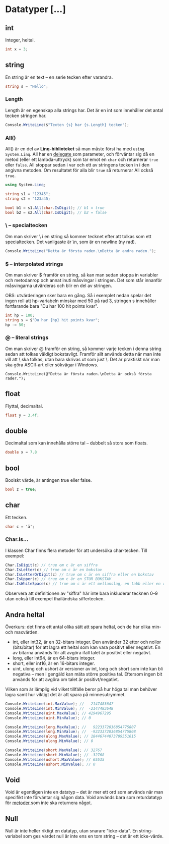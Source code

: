 # Datatyper \[…]

## int

Integer, heltal.

```csharp
int x = 3;
```

## string

En string är en text – en serie tecken efter varandra.

```csharp
string s = "Hello";
```

### Length

Length är en egenskap alla strings har. Det är en int som innehåller det antal tecken stringen har.

```csharp
Console.WriteLine($"Texten {s} har {s.Length} tecken");
```

### All()

All() är en del av **Linq-biblioteket** så man måste först ha med `using System.Linq`. All har en [delegate ](../delegates.md)som parameter, och förväntar sig då en metod (eller ett lambda-uttryck) som tar emot en `char` och returnerar `true` eller `false`. All stoppar sedan i var och ett av stringens tecken in i den angivna metoden. Om resultatet för alla blir `true` så returnerar All också `true`.

```csharp
using System.Linq;

string s1 = "12345";
string s2 = "123a45;

bool b1 = s1.All(char.IsDigit); // b1 = true
bool b2 = s2.All(char.IsDigit); // b2 = false
```

### \ – specialtecken

Om man skriver \ i en string så kommer tecknet efter att tolkas som ett specialtecken. Det vanligaste är \n, som är en newline (ny rad).

```csharp
Console.WriteLine("Detta är första raden.\nDetta är andra raden.");
```

### $ – interpolated strings

Om man skriver $ framför en string, så kan man sedan stoppa in variabler och metodanrop och annat inuti måsvingar i stringen. Det som står innanför måsvingarna utvärderas och blir en del av stringen.

OBS: utvärderingen sker bara en gång. Så i exemplet nedan spelar det ingen roll att hp-variabeln minskar med 50 på rad 3, stringen s innehåller fortfarande bara "Du har 100 hit points kvar".

```csharp
int hp = 100;
string s = $"Du har {hp} hit points kvar";
hp -= 50;
```

### @ – literal strings

Om man skriver @ framför en string, så kommer varje tecken i denna string sedan att tolkas väldigt bokstavligt. Framför allt används detta när man inte vill att \ ska tolkas, utan bara skrivas ut som just \\. Det är praktiskt när man ska göra ASCII-art eller sökvägar i Windows.

```
Console.WriteLine(@"Detta är första raden.\nDetta är också första rader.");
```

## float

Flyttal, decimaltal.

```csharp
float y = 3.4f;
```

## double

Decimaltal som kan innehålla större tal – dubbelt så stora som floats.

```csharp
double x = 7.8
```

## bool

Boolskt värde, är antingen true eller false.

```csharp
bool z = true;
```

## char

Ett tecken.

```csharp
char c = 'ä';
```

### Char.Is…

I klassen Char finns flera metoder för att undersöka char-tecken. Till exempel:

```csharp
Char.IsDigit(c) // true om c är en siffra
Char.IsLetter(c) // true om c är en bokstav
Char.IsLetterOrDigit(c) // true om c är en siffra eller en bokstav
Char.IsUpper(c) // true om c är en STOR BOKSTAV
Char.IsWhiteSpace(c) // true om c är ett mellanslag, en tabb eller en radbrytning
```

Observera att definitionen av "siffra" här inte bara inkluderar tecknen 0–9 utan också till exempel thailändska siffertecken.

## Andra heltal

Överkurs: det finns ett antal olika sätt att spara heltal, och de har olika min- och maxvärden.

* int, eller int32, är en 32-bitars integer. Den använder 32 ettor och nollor (bits/bitar) för att lagra ett heltal som kan vara positivt eller negativt. En av bitarna används för att avgöra ifall talet är positivt eller negativt.
* long, eller int64, är en 64-bitars integer.
* short, eller int16, är en 16-bitars integer.
* uint, ulong och ushort är versioner av int, long och short som inte kan bli negativa – men i gengäld kan mäta större positiva tal. Eftersom ingen bit används för att avgöra om talet är positivt/negativt.

Vilken som är lämplig vid vilket tillfälle beror på hur höga tal man behöver lagra samt hur viktigt det är att spara på minnesutrymmet.

```csharp
Console.WriteLine(int.MaxValue); //   2147483647
Console.WriteLine(int.MinValue); //  -2147483648
Console.WriteLine(uint.MaxValue); // 4294967295
Console.WriteLine(uint.MinValue); // 0

Console.WriteLine(long.MaxValue); //   9223372036854775807
Console.WriteLine(long.MinValue); //  -9223372036854775808
Console.WriteLine(ulong.MaxValue); // 18446744073709551615
Console.WriteLine(ulong.MinValue); // 0

Console.WriteLine(short.MaxValue); // 32767
Console.WriteLine(short.MinValue); // -32768
Console.WriteLine(ushort.MaxValue); // 65535
Console.WriteLine(ushort.MinValue); // 0
```

## Void

Void är egentligen inte en datatyp – det är mer ett ord som används när man specifikt inte förväntar sig någon data. Void används bara som returdatatyp för [metoder ](../egna-metoder.md)som inte ska returnera något.

## Null

Null är inte heller riktigt en datatyp, utan snarare "icke-data". En string-variabel som ges värdet null är inte ens en tom string – det är ett icke-värde.
